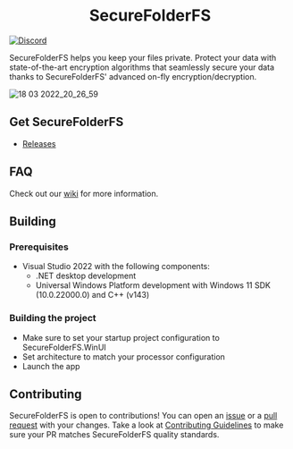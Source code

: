 <p align="center">
  <h1 align="center">SecureFolderFS</h1>
</p>

[![Discord](https://discordapp.com/api/guilds/926425949078159420/widget.png)](https://discord.gg/NrTxXpJ2Zj)

SecureFolderFS helps you keep your files private. Protect your data with state-of-the-art encryption algorithms that seamlessly secure your data thanks to SecureFolderFS' advanced on-fly encryption/decryption.

![18 03 2022_20_26_59](https://user-images.githubusercontent.com/53011783/162184621-f46f3787-afda-4095-9607-22b1990d63f7.png)

## Get SecureFolderFS

- [Releases](https://github.com/securefolderfs-community/SecureFolderFS/releases)

## FAQ

Check out our [wiki](https://github.com/securefolderfs-community/SecureFolderFS/wiki) for more information.

## Building

### Prerequisites

- Visual Studio 2022 with the following components:
    - .NET desktop development 
    - Universal Windows Platform development with Windows 11 SDK (10.0.22000.0) and C++ (v143)

### Building the project

- Make sure to set your startup project configuration to SecureFolderFS.WinUI
- Set architecture to match your processor configuration
- Launch the app

## Contributing

SecureFolderFS is open to contributions! You can open an [issue](https://github.com/securefolderfs-community/SecureFolderFS/issues/new/choose) or a [pull request](https://github.com/securefolderfs-community/SecureFolderFS/compare) with your changes. Take a look at [Contributing Guidelines](CONTRIBUTING.md) to make sure your PR matches SecureFolderFS quality standards.

